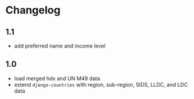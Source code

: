 # Changelog

## 1.1
- add preferred name and income level

## 1.0
- load merged hdx and UN M49 data
- extend `django-countries` with region, sub-region, SIDS, LLDC, and LDC data
